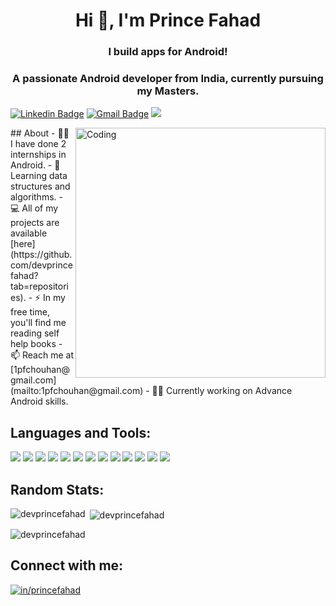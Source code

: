 <h1 align="center">Hi 👋, I'm Prince Fahad</h1>
<h3 align="center">I build apps for Android!</h3>

<p align="center"> <h3 align="center">A passionate Android developer from India, currently pursuing my Masters.</h3> 

[![Linkedin Badge](https://img.shields.io/badge/devprincefahad-30302f?style=flat&logo=linkedin)](https://www.linkedin.com/in/princefahad/)
[![Gmail Badge](https://img.shields.io/badge/1pfchouhan@gmail.com-30302f?style=flat&logo=Gmail&logoColor=white)](mailto:1pfchouhan@gmail.com)
![](https://visitor-badge.glitch.me/badge?page_id=devprincefahad) 
</p>
<img img align="right" alt="Coding" width="400" src="https://camo.githubusercontent.com/cae12fddd9d6982901d82580bdf321d81fb299141098ca1c2d4891870827bf17/68747470733a2f2f6d69726f2e6d656469756d2e636f6d2f6d61782f313336302f302a37513379765349765f7430696f4a2d5a2e676966">
## About
- 👨‍💻 I have done 2 internships in Android.
- 🤪 Learning data structures and algorithms.
- 💻 All of my projects are available [here](https://github.com/devprincefahad?tab=repositories).
- ⚡ In my free time, you'll find me reading self help books
- 📫 Reach me at [1pfchouhan@gmail.com](mailto:1pfchouhan@gmail.com)
- 🧙‍♂️ Currently working on Advance Android skills.

## Languages and Tools:
<p align="left">
<img src="https://img.shields.io/badge/SQLite-07405E?style=for-the-badge&logo=sqlite&logoColor=white">
<img src="https://img.shields.io/badge/firebase-ffca28?style=for-the-badge&logo=firebase&logoColor=black">
<img src="https://img.shields.io/badge/Material--UI-0081CB?style=for-the-badge&logo=material-ui&logoColor=white">
<img src="https://img.shields.io/badge/Android_Studio-3DDC84?style=for-the-badge&logo=android-studio&logoColor=white">
<img src="https://img.shields.io/badge/IntelliJIDEA-000000.svg?style=for-the-badge&logo=intellij-idea&logoColor=white">
<img src="https://img.shields.io/badge/HTML5-E34F26?style=for-the-badge&logo=html5&logoColor=white">
<img src="https://img.shields.io/badge/CSS3-1572B6?style=for-the-badge&logo=css3&logoColor=white">
<img src="https://img.shields.io/badge/JavaScript-323330?style=for-the-badge&logo=javascript&logoColor=F7DF1E">
<img src="https://img.shields.io/badge/Java-ED8B00?style=for-the-badge&logo=java&logoColor=white">
<img src="https://img.shields.io/badge/Kotlin-0095D5?&style=for-the-badge&logo=kotlin&logoColor=white">
<img src="https://img.shields.io/badge/json-5E5C5C?style=for-the-badge&logo=json&logoColor=white">
<img src="https://img.shields.io/badge/Android-3DDC84?style=for-the-badge&logo=android&logoColor=white">
<img src="https://img.shields.io/badge/Windows-0078D6?style=for-the-badge&logo=windows&logoColor=white">

## Random Stats:
<p><img align="left" src="https://github-readme-stats.vercel.app/api/top-langs?username=devprincefahad&show_icons=true&theme=radical&locale=en&layout=compact" alt="devprincefahad" /></p>

<p>&nbsp;<img align="center" src="https://github-readme-stats.vercel.app/api?username=devprincefahad&show_icons=true&theme=dark&locale=en" alt="devprincefahad" /></p>

<p><img align="center" src="https://github-readme-streak-stats.herokuapp.com/?user=devprincefahad&theme=dark" alt="devprincefahad" /></p>

<h2 align="left">Connect with me:</h3>
<p align="left">
<a href="https://linkedin.com/in/princefahad" target="blank"><img align="center" src="https://img.shields.io/badge/LinkedIn-0077B5?style=for-the-badge&logo=linkedin&logoColor=white" alt="in/princefahad"/></a>
</p>

<!-- <img align="center" src="https://github-readme-stats.vercel.app/api/top-langs?username=devprincefahad&show_icons=true&locale=en&layout=compact" alt="devprincefahad" />

<img align="center" src="https://github-readme-stats.vercel.app/api?username=devprincefahad&show_icons=true&locale=en" alt="devprincefahad" />

<img align="center" src="https://github-readme-streak-stats.herokuapp.com/?user=devprincefahad&" alt="devprincefahad" /> -->
